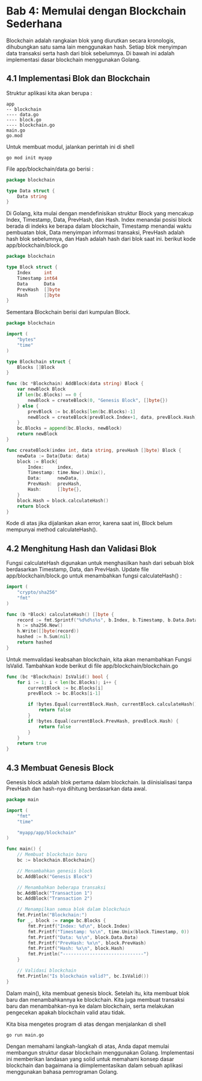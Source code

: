 # Bab 4: Memulai dengan Blockchain Sederhana

Blockchain adalah rangkaian blok yang diurutkan secara kronologis, dihubungkan satu sama lain menggunakan hash. Setiap blok menyimpan data transaksi serta hash dari blok sebelumnya. Di bawah ini adalah implementasi dasar blockchain menggunakan Golang.

## 4.1 Implementasi Blok dan Blockchain

Struktur aplikasi kita akan berupa :
```console
app
-- blockchain
---- data.go
---- block.go
---- blockchain.go
main.go
go.mod
```

Untuk membuat modul, jalankan perintah ini di shell 

```console
go mod init myapp
```

File app/blockchain/data.go berisi : 
```go
package blockchain

type Data struct {
	Data string
}
```

Di Golang, kita mulai dengan mendefinisikan struktur Block yang mencakup Index, Timestamp, Data, PrevHash, dan Hash. Index menandai posisi block berada di indeks ke berapa dalam blockchain, Timestamp menandai waktu pembuatan blok, Data menyimpan informasi transaksi, PrevHash adalah hash blok sebelumnya, dan Hash adalah hash dari blok saat ini. berikut kode app/blockchain/block.go

```go
package blockchain

type Block struct {
	Index     int
	Timestamp int64
	Data      Data
	PrevHash  []byte
	Hash      []byte
}
```

Sementara Blockchain berisi dari kumpulan Block. 

```go
package blockchain

import (
	"bytes"
	"time"
)

type Blockchain struct {
	Blocks []Block
}

func (bc *Blockchain) AddBlock(data string) Block {
	var newBlock Block
	if len(bc.Blocks) == 0 {
		newBlock = createBlock(0, "Genesis Block", []byte{})
	} else {
		prevBlock := bc.Blocks[len(bc.Blocks)-1]
		newBlock = createBlock(prevBlock.Index+1, data, prevBlock.Hash)
	}
	bc.Blocks = append(bc.Blocks, newBlock)
	return newBlock
}

func createBlock(index int, data string, prevHash []byte) Block {
	newData := Data{Data: data}
	block := Block{
		Index:     index,
		Timestamp: time.Now().Unix(),
		Data:      newData,
		PrevHash:  prevHash,
		Hash:      []byte{},
	}
	block.Hash = block.calculateHash()
	return block
}
```

Kode di atas jika dijalankan akan error, karena saat ini, Block belum mempunyai method calculateHash().

## 4.2 Menghitung Hash dan Validasi Blok

Fungsi calculateHash digunakan untuk menghasilkan hash dari sebuah blok berdasarkan Timestamp, Data, dan PrevHash. Update file app/blockchain/block.go untuk menambahkan fungsi calculateHash() :

```go
import (
	"crypto/sha256"
	"fmt"
)

func (b *Block) calculateHash() []byte {
	record := fmt.Sprintf("%d%d%s%s", b.Index, b.Timestamp, b.Data.Data, b.PrevHash)
	h := sha256.New()
	h.Write([]byte(record))
	hashed := h.Sum(nil)
	return hashed
}
```

Untuk memvalidasi keabsahan blockchain, kita akan menambahkan Fungsi IsValid. Tambahkan kode berikut di file app/blockchain/blockchain.go

```go
func (bc *Blockchain) IsValid() bool {
	for i := 1; i < len(bc.Blocks); i++ {
		currentBlock := bc.Blocks[i]
		prevBlock := bc.Blocks[i-1]

		if !bytes.Equal(currentBlock.Hash, currentBlock.calculateHash()) {
			return false
		}
		if !bytes.Equal(currentBlock.PrevHash, prevBlock.Hash) {
			return false
		}
	}
	return true
}
```

## 4.3 Membuat Genesis Block

Genesis block adalah blok pertama dalam blockchain. Ia diinisialisasi tanpa PrevHash dan hash-nya dihitung berdasarkan data awal.

```go
package main

import (
	"fmt"
	"time"

	"myapp/app/blockchain"
)

func main() {
	// Membuat blockchain baru
	bc := blockchain.Blockchain{}

	// Menambahkan genesis block
	bc.AddBlock("Genesis Block")

	// Menambahkan beberapa transaksi
	bc.AddBlock("Transaction 1")
	bc.AddBlock("Transaction 2")

	// Menampilkan semua blok dalam blockchain
	fmt.Println("Blockchain:")
	for _, block := range bc.Blocks {
		fmt.Printf("Index: %d\n", block.Index)
		fmt.Printf("Timestamp: %s\n", time.Unix(block.Timestamp, 0))
		fmt.Printf("Data: %s\n", block.Data.Data)
		fmt.Printf("PrevHash: %x\n", block.PrevHash)
		fmt.Printf("Hash: %x\n", block.Hash)
		fmt.Println("------------------------------")
	}

	// Validasi blockchain
	fmt.Println("Is blockchain valid?", bc.IsValid())
}

```

Dalam main(), kita membuat genesis block. Setelah itu, kita membuat blok baru dan menambahkannya ke blockchain. Kita juga membuat transaksi baru dan menambahkan-nya ke dalam blockchain, serta melakukan pengecekan apakah blockchain valid atau tidak.

Kita bisa mengetes program di atas dengan menjalankan di shell

```console
go run main.go
```

Dengan memahami langkah-langkah di atas, Anda dapat memulai membangun struktur dasar blockchain menggunakan Golang. Implementasi ini memberikan landasan yang solid untuk memahami konsep dasar blockchain dan bagaimana ia diimplementasikan dalam sebuah aplikasi menggunakan bahasa pemrograman Golang.
